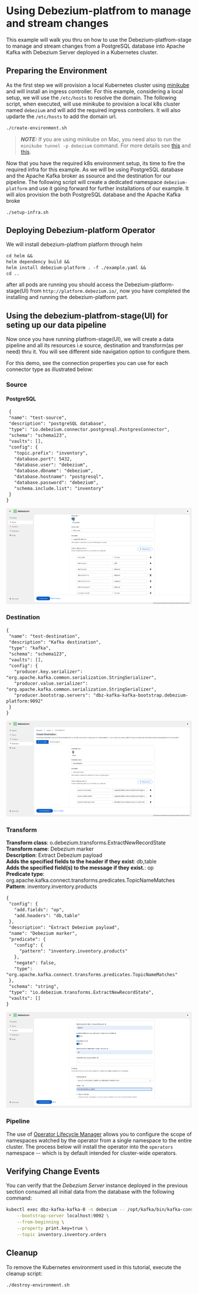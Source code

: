 Using Debezium-platfrom to manage and stream changes
===
This example  will walk you thru on how to use the Debezium-platfrom-stage to manage and stream changes from a PostgreSQL database into Apache Kafka with Debezium Server deployed in a Kubernetes cluster.


Preparing the Environment
---
As the first step we will provision a local Kubernetes cluster using [minikube](https://minikube.sigs.k8s.io/docs/) and will install an ingress controller. For this example, considering a local setup, we will use the `/etc/hosts` to resolve the domain.
The following script, when executed, will use minikube to provision a local k8s cluster named `debezium` and will add the required ingress controllers. It will also updarte the `/etc/hosts` to add the domain url.

```sh
./create-environment.sh
```
> **_NOTE:_**
If you are using minikube on Mac, you need also to run the `minikube tunnel -p debezium` command. For more details see [this](https://minikube.sigs.k8s.io/docs/drivers/docker/#known-issues) and [this](https://stackoverflow.com/questions/70961901/ingress-with-minikube-working-differently-on-mac-vs-ubuntu-when-to-set-etc-host).

Now that you have the required k8s environment setup, its time to fire the required infra for this example. As we will be using PostgreSQL database and the Apache Kafka broker as ssource and the destination for our pipeline. The following script will create a dedicated namespace `debezium-platform` and use it going forward for further installations of our example. It will alos provision the both PostgreSQL database and the Apache Kafka broke

```shell
./setup-infra.sh
```

Deploying Debezium-platform Operator
---
We will install debezium-platfrom platform through helm 

```shell
cd helm && 
helm dependency build &&
helm install debezium-platform . -f ./example.yaml &&
cd ..
```

after all pods are running you should access the Debezium-platform-stage(UI) from `http://platform.debezium.io/`, now you have completed the installing and running the debezium-platform part.

Using the debezium-platfrom-stage(UI) for seting up our data pipeline 
---
Now once you have running platfrom-stage(UI), we will create a data pipeline and all its resources i.e source, destination and transform(as per need) thru it. You will see different side navigation option to configure them.

For this demo, see the connection properties you can use for each connector type as illustrated below:

### Source
 #### PostgreSQL

 ```shell
  {
  "name": "test-source",
  "description": "postgreSQL database",
  "type": "io.debezium.connector.postgresql.PostgresConnector",
  "schema": "schema123",
  "vaults": [],
  "config": {
    "topic.prefix": "inventory",
    "database.port": 5432,
    "database.user": "debezium",
    "database.dbname": "debezium",
    "database.hostname": "postgresql",
    "database.password": "debezium",
    "schema.include.list": "inventory"
  }
}

 ```

![PostgreSQL Connnector](./resources/source.png)


### Destination
 ```shell
 {
  "name": "test-destination",
  "description": "Kafka destination",
  "type": "kafka",
  "schema": "schema123",
  "vaults": [],
  "config": {
    "producer.key.serializer": "org.apache.kafka.common.serialization.StringSerializer",
    "producer.value.serializer": "org.apache.kafka.common.serialization.StringSerializer",
    "producer.bootstrap.servers": "dbz-kafka-kafka-bootstrap.debezium-platform:9092"
  }
}

 ```

 ![Kafka Connnector](./resources/destination.png)

### Transform

**Transform class**: o.debezium.transforms.ExtractNewRecordState       
**Transform name**: Debezium marker      
**Description**: Extract Debezium payload  
**Adds the specified fields to the header if they exist**: db,table  
**Adds the specified field(s) to the message if they exist.**: op  
**Predicate type**: org.apache.kafka.connect.transforms.predicates.TopicNameMatches    
**Pattern**: inventory.inventory.products

 ```shell
 {
  "config": {
    "add.fields": "op",
    "add.headers": "db,table"
  },
  "description": "Extract Debezium payload",
  "name": "Debezium marker",
  "predicate": {
    "config": {
      "pattern": "inventory.inventory.products"
    },
    "negate": false,
    "type": "org.apache.kafka.connect.transforms.predicates.TopicNameMatches"
  },
  "schema": "string",
  "type": "io.debezium.transforms.ExtractNewRecordState",
  "vaults": []
}

 ```

 ![ExtractNewRecordState](./resources/transform.png)

### Pipeline
The use of [Operator Lifecycle Manager](https://olm.operatorframework.io/) allows you to configure the scope of namespaces watched by the operator from a single namespace to the entire cluster. The process below will install the operator into the `operators` namespace -- which is by default intended for cluster-wide operators. 






Verifying Change Events
---
You can verify that the _Debezium Server_ instance deployed in the previous section consumed all initial data from the database with the following command:

```sh
kubectl exec dbz-kafka-kafka-0 -n debezium -- /opt/kafka/bin/kafka-console-consumer.sh \
    --bootstrap-server localhost:9092 \
    --from-beginning \
    --property print.key=true \
    --topic inventory.inventory.orders
```

Cleanup
---
To remove the Kubernetes environment used in this tutorial, execute the cleanup script:

```sh
./destroy-environment.sh
```